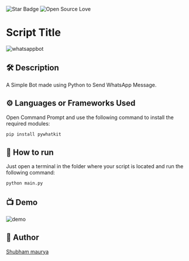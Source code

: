 <!--Please do not remove this part-->
![Star Badge](https://img.shields.io/static/v1?label=%F0%9F%8C%9F&message=If%20Useful&style=style=flat&color=BC4E99)
![Open Source Love](https://badges.frapsoft.com/os/v1/open-source.svg?v=103)

# Script Title

<!--An image is an illustration for your project, the tip here is using your sense of humour as much as you can :D 

You can copy paste my markdown photo insert as following:
<p align="center">
<img src="your-source-is-here" width=40% height=40%>
-->
![whatsappbot](https://user-images.githubusercontent.com/87910771/147886971-3b084c89-3370-43a6-9bf7-cf31716691be.png)


## 🛠️ Description
<!--Remove the below lines and add yours -->
A Simple Bot made using Python to Send WhatsApp Message.

## ⚙️ Languages or Frameworks Used
<!--Remove the below lines and add yours -->
Open Command Prompt and use the following command to install the required modules:

```sh 
pip install pywhatkit
```

## 🌟 How to run
<!--Remove the below lines and add yours -->
Just open a terminal in the folder where your script is located and run the following command:

```sh
python main.py
```

## 📺 Demo

![demo](https://user-images.githubusercontent.com/87910771/147886979-a12cd79a-8f49-4603-b568-4991dde28feb.jpg)


## 🤖 Author

<!--Remove the below lines and add yours -->

[Shubham maurya](https://github.com/shubhammauryainfo)